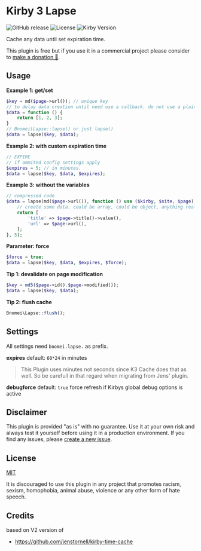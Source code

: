# Kirby 3 Lapse

![GitHub release](https://img.shields.io/github/release/bnomei/kirby3-lapse.svg?maxAge=1800) ![License](https://img.shields.io/github/license/mashape/apistatus.svg) ![Kirby Version](https://img.shields.io/badge/Kirby-3%2B-black.svg)

Cache any data until set expiration time.

This plugin is free but if you use it in a commercial project please consider to [make a donation 🍻](https://www.paypal.me/bnomei/2).

## Usage

**Example 1: get/set**
```php
$key = md($page->url()); // unique key
// to delay data creation until need use a callback. do not use a plain array or object.
$data = function () {
    return [1, 2, 3];
}
// Bnomei\Lapse::lapse() or just lapse()
$data = lapse($key, $data);
```

**Example 2: with custom expiration time**
```php
// EXPIRE
// if ommited config settings apply
$expires = 5; // in minutes. 
$data = lapse($key, $data, $expires);
```

**Example 3: without the variables**
```php
// compressed code
$data = lapse(md($page->url()), function () use ($kirby, $site, $page) {
    // create some data. could be array, could be object, anything really.
    return [
        'title' => $page->title()->value(),
        'url' => $page->url(),
    ];
}, 5);
```

**Parameter: force**
```php
$force = true;
$data = lapse($key, $data, $expires, $force);
```

**Tip 1: devalidate on page modification**
```php
$key = md5($page->id().$page->modified());
$data = lapse($key, $data);
```

**Tip 2: flush cache**
```php
Bnomei\Lapse::flush();
```

## Settings 

All settings need `bnomei.lapse.` as prefix.

**expires** default: `60*24` in minutes

> This Plugin uses minutes not seconds since K3 Cache does that as well. So be carefull in that regard when migrating from Jens' plugin.

**debugforce** default: `true` force refresh if Kirbys global debug options is active

## Disclaimer

This plugin is provided "as is" with no guarantee. Use it at your own risk and always test it yourself before using it in a production environment. If you find any issues, please [create a new issue](https://github.com/bnomei/kirby3-lapse/issues/new).

## License

[MIT](https://opensource.org/licenses/MIT)

It is discouraged to use this plugin in any project that promotes racism, sexism, homophobia, animal abuse, violence or any other form of hate speech.

## Credits

based on V2 version of
- https://github.com/jenstornell/kirby-time-cache
